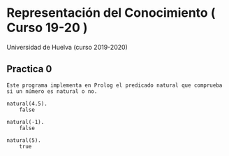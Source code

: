 # Representación del Conocimiento ( Curso 19-20 )
Universidad de Huelva (curso 2019-2020)

## Practica 0
    Este programa implementa en Prolog el predicado natural que comprueba si un número es natural o no.

    natural(4.5).
        false

    natural(-1).
        false

    natural(5).
        true
